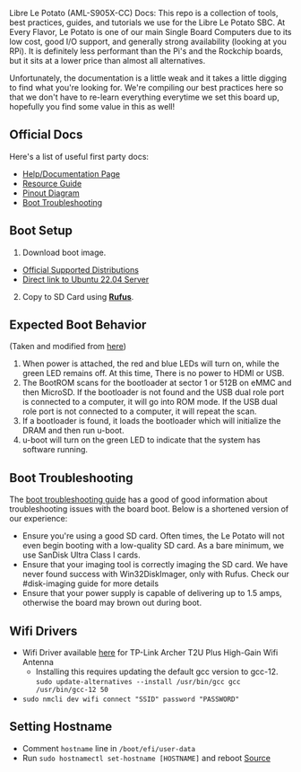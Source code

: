 Libre Le Potato (AML-S905X-CC) Docs:
This repo is a collection of tools, best practices, guides, and tutorials we use for the Libre Le Potato SBC. At Every Flavor, Le Potato is one of our main Single Board Computers due to its low cost, good I/O support, and generally strong availability (looking at you RPi). It is definitely less performant than the Pi's and the Rockchip boards, but it sits at a lower price than almost all alternatives.

Unfortunately, the documentation is a little weak and it takes a little digging to find what you're looking for. We're compiling our best practices here so that we don't have to re-learn everything everytime we set this board up, hopefully you find some value in this as well!

## Official Docs
Here's a list of useful first party docs:
* [Help/Documentation Page](https://libre.computer/products/aml-s905x-cc/)
* [Resource Guide](https://hub.libre.computer/t/aml-s905x-cc-le-potato-overview-resources-and-guides/288)
* [Pinout Diagram](https://docs.google.com/spreadsheets/d/1U3z0Gb8HUEfCIMkvqzmhMpJfzRqjPXq7mFLC-hvbKlE/edit)
* [Boot Troubleshooting](https://hub.libre.computer/t/troubleshooting-general-boot-issues/47)


## Boot Setup
1. Download boot image.
  * [Official Supported Distributions](https://libre.computer/products/aml-s905x-cc/)
  * [Direct link to Ubuntu 22.04 Server](https://distro.libre.computer/ci/ubuntu/22.04/ubuntu-22.04.3-preinstalled-server-arm64%2Baml-s905x-cc.img.xz)
2. Copy to SD Card using [**Rufus**](https://rufus.ie/en/).

## Expected Boot Behavior
(Taken and modified from [here](https://hub.libre.computer/t/aml-s905x-cc-boot-behavior/52))
1. When power is attached, the red and blue LEDs will turn on, while the green LED remains off. At this time, There is no power to HDMI or USB. 
2. The BootROM scans for the bootloader at sector 1 or 512B on eMMC and then MicroSD. If the bootloader is not found and the USB dual role port is connected to a computer, it will go into ROM mode. If the USB dual role port is not connected to a computer, it will repeat the scan.
3. If a bootloader is found, it loads the bootloader which will initialize the DRAM and then run u-boot.
4. u-boot will turn on the green LED to indicate that the system has software running.

## Boot Troubleshooting
The [boot troubleshooting guide](https://hub.libre.computer/t/troubleshooting-general-boot-issues/47) has a good of good information about troubleshooting issues with the board boot. Below is a shortened version of our experience:

* Ensure you're using a good SD card. Often times, the Le Potato will not even begin booting with a low-quality SD card. As a bare minimum, we use SanDisk Ultra Class I cards. 
* Ensure that your imaging tool is correctly imaging the SD card. We have never found success with Win32DiskImager, only with Rufus. Check our #disk-imaging guide for more details
* Ensure that your power supply is capable of delivering up to 1.5 amps, otherwise the board may brown out during boot.

## Wifi Drivers
* Wifi Driver available [here](https://github.com/morrownr/8821au-20210708) for TP-Link Archer T2U Plus High-Gain Wifi Antenna
  * Installing this requires updating the default gcc version to gcc-12. `sudo update-alternatives --install /usr/bin/gcc gcc /usr/bin/gcc-12 50`
*  `sudo nmcli dev wifi connect "SSID" password "PASSWORD"`

## Setting Hostname
* Comment `hostname` line in `/boot/efi/user-data`
* Run `sudo hostnamectl set-hostname [HOSTNAME]` and reboot
[Source](https://hub.libre.computer/t/hostname-keep-changing-when-reboot/138)
